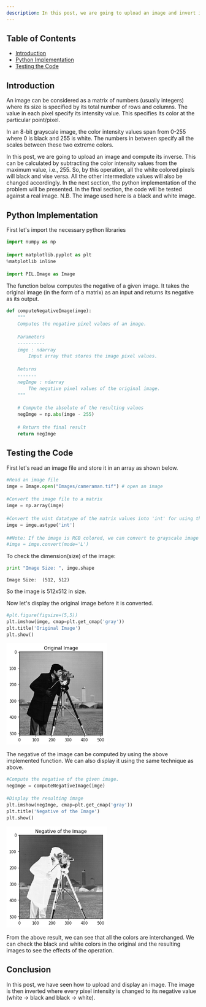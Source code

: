 ```yaml
---
description: In this post, we are going to upload an image and invert it in python. This can be computed by subtracting the pixel intensity values from the maximum value, i.e., 255.
---
```

## Table of Contents
* [Introduction](#Introduction)
* [Python Implementation](#Implementation)
* [Testing the Code](#Testing)

<a name="Introduction"></a>

## Introduction

An image can be considered as a matrix of numbers (usually integers) where its size is specified by its total number of rows and columns. The value in each pixel specify its intensity value. This specifies its color at the particular point/pixel.

In an 8-bit grayscale image, the color intensity values span from 0-255 where 0 is black and 255 is white. The numbers in between specify all the scales between these two extreme colors.

In this post, we are going to upload an image and compute its inverse. This can be calculated by subtracting the color intensity values from the maximum value, i.e., 255. So, by this operation, all the white colored pixels will black and vise versa. All the other intermediate values will also be changed accordingly. In the next section, the python implementation of the problem will be presented. In the final section, the code will be tested against a real image.
N.B. The image used here is a black and white image.

<a name="Implementation"></a>

## Python Implementation

First let's import the necessary python libraries


```python
import numpy as np

import matplotlib.pyplot as plt
%matplotlib inline

import PIL.Image as Image 
```

The function below computes the negative of a given image. It takes the original image (in the form of a matrix) as an input and returns its negative as its output.


```python
def computeNegativeImage(imge):
    """
    Computes the negative pixel values of an image.
    
    Parameters
    ----------
    imge : ndarray
        Input array that stores the image pixel values.
    
    Returns
    -------
    negImge : ndarray
        The negative pixel values of the original image.
    """

    # Compute the absolute of the resulting values
    negImge = np.abs(imge - 255)
    
    # Return the final result
    return negImge       
```

<a name="Testing"><a/>

## Testing the Code

First let's read an image file and store it in an array as shown below.


```python
#Read an image file
imge = Image.open("Images/cameraman.tif") # open an image

#Convert the image file to a matrix
imge = np.array(imge)

#Convert the uint datatype of the matrix values into 'int' for using the negative values
imge = imge.astype('int')

##Note: If the image is RGB colored, we can convert to grayscale image as follows 
#imge = imge.convert(mode='L')
```

To check the dimension(size) of the image:


```python
print "Image Size: ", imge.shape
```

    Image Size:  (512, 512)


So the image is 512x512 in size.

Now let's display the original image before it is converted.


```python
#plt.figure(figsize=(5,5))
plt.imshow(imge, cmap=plt.get_cmap('gray'))
plt.title('Original Image')
plt.show()
```


![png](https://raw.githubusercontent.com/tesfagabir/tesfagabir.github.io/master/assets/images/2016-12-01-Reading-and-Inverting-an-Image-using-Python_18_0.png)


The negative of the image can be computed by using the above implemented function. We can also display it using the same technique as above.


```python
#Compute the negative of the given image.
negImge = computeNegativeImage(imge)

#Display the resulting image
plt.imshow(negImge, cmap=plt.get_cmap('gray'))
plt.title('Negative of the Image')
plt.show()
```


![png](https://raw.githubusercontent.com/tesfagabir/tesfagabir.github.io/master/assets/images/2016-12-01-Reading-and-Inverting-an-Image-using-Python_20_0.png)


From the above result, we can see that all the colors are interchanged. We can check the black and white colors in the original and the resulting images to see the effects of the operation.

## Conclusion

In this post, we have seen how to upload and display an image. The image is then inverted where every pixel intensity is changed to its negative value (white -> black and black -> white).
